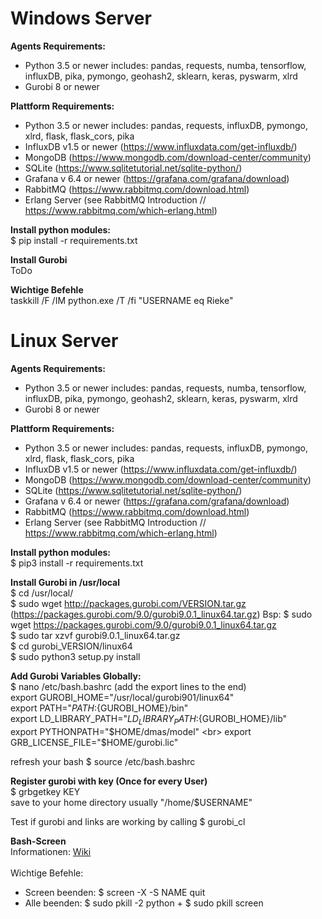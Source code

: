 # Windows Server
**Agents Requirements:** 
- Python 3.5 or newer includes: pandas, requests, numba, tensorflow, influxDB, 
                                pika, pymongo, geohash2, sklearn, keras, pyswarm,
                                xlrd
- Gurobi 8 or newer

**Plattform Requirements:**
- Python 3.5 or newer includes: pandas, requests, influxDB, pymongo, xlrd, flask, flask_cors, pika
- InfluxDB v1.5 or newer (https://www.influxdata.com/get-influxdb/)
- MongoDB (https://www.mongodb.com/download-center/community)
- SQLite (https://www.sqlitetutorial.net/sqlite-python/)
- Grafana v 6.4 or newer (https://grafana.com/grafana/download)
- RabbitMQ (https://www.rabbitmq.com/download.html)
- Erlang Server (see RabbitMQ Introduction // https://www.rabbitmq.com/which-erlang.html) 

**Install python modules:** <br>
$ pip install -r requirements.txt

**Install Gurobi** <br>
ToDo

**Wichtige Befehle** <br>
taskkill /F /IM python.exe /T /fi "USERNAME eq Rieke"

# Linux Server
**Agents Requirements:**
- Python 3.5 or newer includes: pandas, requests, numba, tensorflow, influxDB, 
                                pika, pymongo, geohash2, sklearn, keras, pyswarm,
                                xlrd
- Gurobi 8 or newer

**Plattform Requirements:**
- Python 3.5 or newer includes: pandas, requests, influxDB, pymongo, xlrd, flask, flask_cors, pika
- InfluxDB v1.5 or newer (https://www.influxdata.com/get-influxdb/)
- MongoDB (https://www.mongodb.com/download-center/community)
- SQLite (https://www.sqlitetutorial.net/sqlite-python/)
- Grafana v 6.4 or newer (https://grafana.com/grafana/download)
- RabbitMQ (https://www.rabbitmq.com/download.html)
- Erlang Server (see RabbitMQ Introduction // https://www.rabbitmq.com/which-erlang.html) 

**Install python modules:** <br>
$ pip3 install -r requirements.txt

**Install Gurobi in /usr/local** <br>
$ cd /usr/local/ <br>
$ sudo wget http://packages.gurobi.com/VERSION.tar.gz <br>
(https://packages.gurobi.com/9.0/gurobi9.0.1_linux64.tar.gz) 
Bsp: $ sudo wget https://packages.gurobi.com/9.0/gurobi9.0.1_linux64.tar.gz <br>
$ sudo tar xzvf gurobi9.0.1_linux64.tar.gz <br>
$ cd gurobi_VERSION/linux64 <br>
$ sudo python3 setup.py install <br>

**Add Gurobi Variables Globally:**<br>
$ nano /etc/bash.bashrc (add the export lines to the end) <br>
export GUROBI_HOME="/usr/local/gurobi901/linux64" <br>
export PATH="${PATH}:${GUROBI_HOME}/bin" <br>
export LD_LIBRARY_PATH="${LD_LIBRARY_PATH}:${GUROBI_HOME}/lib" <br>
export PYTHONPATH="$HOME/dmas/model" <br>
export GRB_LICENSE_FILE="$HOME/gurobi.lic" <br>

refresh your bash
$ source /etc/bash.bashrc <br>

**Register gurobi with key (Once for every User)**<br>
$ grbgetkey KEY <br>
save to your home directory usually "/home/$USERNAME" <br>

Test if gurobi and links are working by calling $ gurobi_cl <br>

**Bash-Screen** <br>
Informationen: [Wiki](https://wiki.ubuntuusers.de/Screen/ ) <br> <br>
Wichtige Befehle:
*  Screen beenden:     $ screen -X -S NAME quit
*  Alle beenden:       $ sudo pkill -2 python + $ sudo pkill screen 
